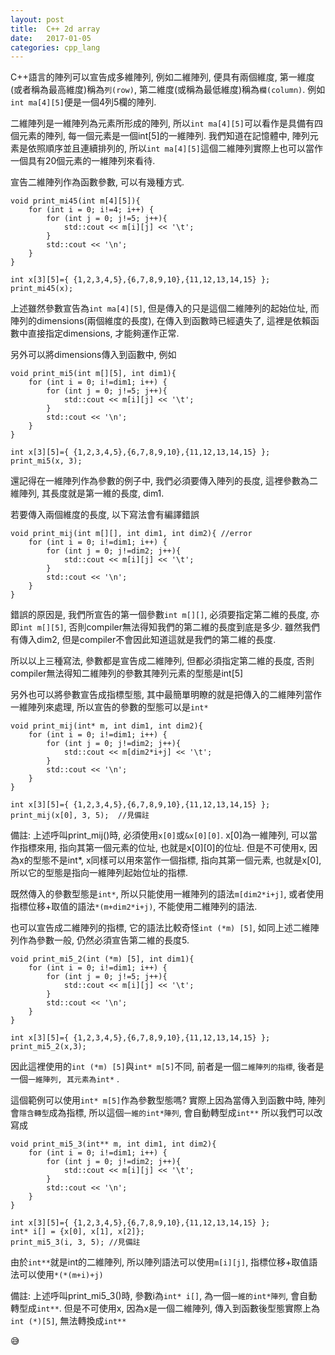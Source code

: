 ```yaml
---
layout:	post
title:	C++ 2d array 
date:	2017-01-05
categories: cpp_lang
--- 
```

 
C++語言的陣列可以宣告成多維陣列, 例如二維陣列, 便具有兩個維度, 第一維度(或者稱為最高維度)稱為`列(row)`, 第二維度(或稱為最低維度)稱為`欄(column)`. 
例如`int ma[4][5]`便是一個4列5欄的陣列. 

二維陣列是一維陣列為元素所形成的陣列, 所以`int ma[4][5]`可以看作是具備有四個元素的陣列, 每一個元素是一個int[5]的一維陣列. 
我們知道在記憶體中, 陣列元素是依照順序並且連續排列的, 所以`int ma[4][5]`這個二維陣列實際上也可以當作一個具有20個元素的一維陣列來看待.  

宣告二維陣列作為函數參數, 可以有幾種方式.

```
void print_mi45(int m[4][5]){
    for (int i = 0; i!=4; i++) {
        for (int j = 0; j!=5; j++){
            std::cout << m[i][j] << '\t';
        }
        std::cout << '\n';
    }
}
```

```
int x[3][5]={ {1,2,3,4,5},{6,7,8,9,10},{11,12,13,14,15} };
print_mi45(x);
```

上述雖然參數宣告為`int ma[4][5]`, 但是傳入的只是這個二維陣列的起始位址, 而陣列的dimensions(兩個維度的長度), 在傳入到函數時已經遺失了, 
這裡是依賴函數中直接指定dimensions, 才能夠運作正常. 

另外可以將dimensions傳入到函數中, 例如

```
void print_mi5(int m[][5], int dim1){
    for (int i = 0; i!=dim1; i++) {
        for (int j = 0; j!=5; j++){
            std::cout << m[i][j] << '\t';
        }
        std::cout << '\n';
    }
}
```

```
int x[3][5]={ {1,2,3,4,5},{6,7,8,9,10},{11,12,13,14,15} };
print_mi5(x, 3);
```

還記得在一維陣列作為參數的例子中, 我們必須要傳入陣列的長度, 這裡參數為二維陣列, 其長度就是第一維的長度, dim1.

若要傳入兩個維度的長度, 以下寫法會有編譯錯誤 

```
void print_mij(int m[][], int dim1, int dim2){ //error
    for (int i = 0; i!=dim1; i++) {
        for (int j = 0; j!=dim2; j++){
            std::cout << m[i][j] << '\t';
        }
        std::cout << '\n';
    }
}
```

錯誤的原因是, 我們所宣告的第一個參數`int m[][]`, 必須要指定第二維的長度, 亦即`int m[][5]`, 否則compiler無法得知我們的第二維的長度到底是多少.
雖然我們有傳入dim2, 但是compiler不會因此知道這就是我們的第二維的長度. 

所以以上三種寫法, 參數都是宣告成二維陣列, 但都必須指定第二維的長度, 否則compiler無法得知二維陣列的參數其陣列元素的型態是int[5]

另外也可以將參數宣告成指標型態, 其中最簡單明瞭的就是把傳入的二維陣列當作一維陣列來處理, 所以宣告的參數的型態可以是`int*`

```
void print_mij(int* m, int dim1, int dim2){
    for (int i = 0; i!=dim1; i++) {
        for (int j = 0; j!=dim2; j++){
            std::cout << m[dim2*i+j] << '\t';
        }
        std::cout << '\n';
    }
}
```

```
int x[3][5]={ {1,2,3,4,5},{6,7,8,9,10},{11,12,13,14,15} };
print_mij(x[0], 3, 5);  //見備註
```

備註: 
上述呼叫print_mij()時, 必須使用`x[0]`或`&x[0][0]`. x[0]為一維陣列, 可以當作指標來用, 指向其第一個元素的位址, 也就是x[0][0]的位址.
但是不可使用x, 因為x的型態不是int*, x同樣可以用來當作一個指標, 指向其第一個元素, 也就是x[0], 所以它的型態是指向一維陣列起始位址的指標.


既然傳入的參數型態是`int*`, 所以只能使用一維陣列的語法`m[dim2*i+j]`, 或者使用指標位移+取值的語法`*(m+dim2*i+j)`, 不能使用二維陣列的語法.

也可以宣告成二維陣列的指標, 它的語法比較奇怪`int (*m) [5]`, 如同上述二維陣列作為參數一般, 仍然必須宣告第二維的長度5. 

```
void print_mi5_2(int (*m) [5], int dim1){
    for (int i = 0; i!=dim1; i++) {
        for (int j = 0; j!=5; j++){
            std::cout << m[i][j] << '\t';
        }
        std::cout << '\n';
    }
}
```

```
int x[3][5]={ {1,2,3,4,5},{6,7,8,9,10},{11,12,13,14,15} };
print_mi5_2(x,3); 
```

因此這裡使用的`int (*m) [5]`與`int* m[5]`不同, 前者是一個`二維陣列的指標`, 後者是一個`一維陣列, 其元素為int*` .

這個範例可以使用`int* m[5]`作為參數型態嗎? 實際上因為當傳入到函數中時, 陣列會`隱含轉型`成為指標, 所以這個`一維的int*陣列`, 會自動轉型成`int**`
所以我們可以改寫成

```
void print_mi5_3(int** m, int dim1, int dim2){
    for (int i = 0; i!=dim1; i++) {
        for (int j = 0; j!=dim2; j++){
            std::cout << m[i][j] << '\t';
        }
        std::cout << '\n';
    }
}
```

```
int x[3][5]={ {1,2,3,4,5},{6,7,8,9,10},{11,12,13,14,15} };
int* i[] = {x[0], x[1], x[2]};
print_mi5_3(i, 3, 5); //見備註
```

由於`int**`就是int的二維陣列, 所以陣列語法可以使用`m[i][j]`, 指標位移+取值語法可以使用`*(*(m+i)+j)`

備註: 
上述呼叫print_mi5_3()時, 參數i為`int* i[]`, 為一個`一維的int*陣列`, 會自動轉型成`int**`.
但是不可使用x, 因為x是一個二維陣列, 傳入到函數後型態實際上為`int (*)[5]`, 無法轉換成`int**`


:sweat_smile:
